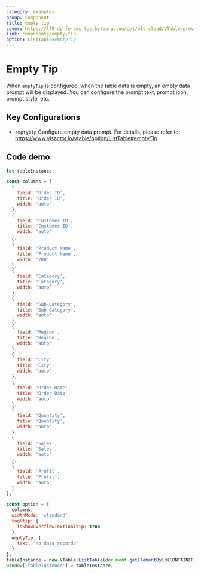 ```yaml
---
category: examples
group: Component
title: empty tip
cover: https://lf9-dp-fe-cms-tos.byteorg.com/obj/bit-cloud/VTable/preview/empty-tip.png
link: components/empty-tip
option: ListTable#emptyTip
---
```


# Empty Tip

When `emptyTip` is configured, when the table data is empty, an empty data prompt will be displayed. You can configure the prompt text, prompt icon, prompt style, etc.

## Key Configurations

- `emptyTip` Configure empty data prompt. For details, please refer to: https://www.visactor.io/vtable/option/ListTable#emptyTip

## Code demo

```javascript livedemo template=vtable
let tableInstance;

const columns = [
  {
    field: 'Order ID',
    title: 'Order ID',
    width: 'auto'
  },
  {
    field: 'Customer ID',
    title: 'Customer ID',
    width: 'auto'
  },
  {
    field: 'Product Name',
    title: 'Product Name',
    width: '200'
  },
  {
    field: 'Category',
    title: 'Category',
    width: 'auto'
  },
  {
    field: 'Sub-Category',
    title: 'Sub-Category',
    width: 'auto'
  },
  {
    field: 'Region',
    title: 'Region',
    width: 'auto'
  },
  {
    field: 'City',
    title: 'City',
    width: 'auto'
  },
  {
    field: 'Order Date',
    title: 'Order Date',
    width: 'auto'
  },
  {
    field: 'Quantity',
    title: 'Quantity',
    width: 'auto'
  },
  {
    field: 'Sales',
    title: 'Sales',
    width: 'auto'
  },
  {
    field: 'Profit',
    title: 'Profit',
    width: 'auto'
  }
];

const option = {
  columns,
  widthMode: 'standard',
  tooltip: {
    isShowOverflowTextTooltip: true
  },
  emptyTip: {
    text: 'no data records'
  }
};
tableInstance = new VTable.ListTable(document.getElementById(CONTAINER_ID), option);
window['tableInstance'] = tableInstance;
```
